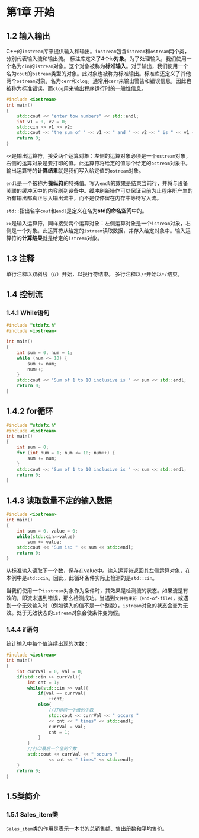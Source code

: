 # 第1章 开始

## 1.2 输入输出

C++的`iostream`库来提供输入和输出。`iostream`包含`istream`和`ostream`两个类，分别代表输入流和输出流。 标注库定义了4个io**对象**。为了处理输入，我们使用一个名为`cin`的`istream`对象。这个对象被称为**标准输入**。对于输出，我们使用一个名为`cout`的`ostream`类型的对象。此对象也被称为标准输出。标准库还定义了其他两个`ostream`对象，名为`cerr`和`clog`。通常用`cerr`来输出警告和错误信息，因此也被称为标准错误。而`clog`用来输出程序运行时的一般性信息。

```cpp
#include <iostream>
int main()
{    
    std::cout << "enter tow numbers" << std::endl;
    int v1 = 0, v2 = 0;
    std::cin >> v1 >> v2;
    std::cout << "the sum of " << v1 << " and " << v2 << " is " << v1 + v2 << std::endl;
    return 0;
}
```

`<<`是输出运算符，接受两个运算对象：左侧的运算对象必须是一个`ostream`对象，右侧的运算对象是要打印的值。此运算符将给定的值写个给定的`ostream`对象中。输出运算符的**计算结果**就是我们写入给定值的`ostream`对象。

`endl`是一个被称为**操纵符**的特殊值。写入`endl`的效果是结束当前行，并将与设备关联的缓冲区中的内容刷到设备中。缓冲刷新操作可以保证目前为止程序所产生的所有输出都真正写入输出流中，而不是仅停留在内存中等待写入流。

`std::`指出名字`cout`和`endl`是定义在名为**std的命名空间**中的。

`>>`是输入运算符，同样接受两个运算对象：左侧运算对象是一个`istream`对象，右侧是一个对象。此运算符从给定的`istream`读取数据，并存入给定对象中。输入运算符的**计算结果**就是给定的`istream`对象。

## 1.3 注释

单行注释以双斜线（//）开始，以换行符结束。 多行注释以`/*`开始以`*/`结束。

## 1.4 控制流

### 1.4.1 While语句

```cpp
#include "stdafx.h"
#include <iostream>

int main()
{    
    int sum = 0, num = 1;
    while (num <= 10) {
        sum += num;
        num++;
    }
    std::cout << "Sum of 1 to 10 inclusive is " << sum << std::endl;
    return 0;
}
```

## 1.4.2 for循环

```cpp
#include "stdafx.h"
#include <iostream>
int main()
{    
    int sum = 0;
    for (int num = 1; num <= 10; num++) {
        sum += num;
    }
    std::cout << "Sum of 1 to 10 inclusive is " << sum << std::endl;
    return 0;
}
```

## 1.4.3 读取数量不定的输入数据

```cpp
#include <iostream>
int main()
{
    int sum = 0, value = 0;
    while(std::cin>>value)
        sum += value;
    std::cout << "Sum is: " << sum << std::endl;
    return 0;
}
```

从标准输入读取下一个数，保存在value中。输入运算符返回其左侧运算对象，在本例中是`std::cin`。因此，此循环条件实际上检测的是`std::cin`。

当我们使用一个`isstream`对象作为条件时，其效果是检测流的状态。如果流是有效的，即流未遇到错误，那么检测成功。当遇到`文件结束符（end-of-file）`，或遇到一个无效输入时（例如读入的值不是一个整数），`istream`对象的状态会变为无效。处于无效状态的`istream`对象会使条件变为假。

### 1.4.4 if语句

统计输入中每个值连续出现的次数：

```cpp
#include <iostream>
int main()
{
    int currVal = 0, val = 0;
    if(std::cin >> currVal){
        int cnt = 1;
        while(std::cin >> val){
            if(val == currVal)
                ++cnt;
            else{
                //打印前一个值的个数
                std::cout << currVal << " occurs "
                << cnt << " times" << std::endl;
                currVal = val;
                cnt = 1;
            }
        }
        //打印最后一个值的个数
        std::cout << currVal << " occurs "
                << cnt << " times" << std::endl;
    }
    return 0;
}
```

## 1.5类简介

### 1.5.1 Sales\_item类

`Sales_item`类的作用是表示一本书的总销售额、售出册数和平均售价。

